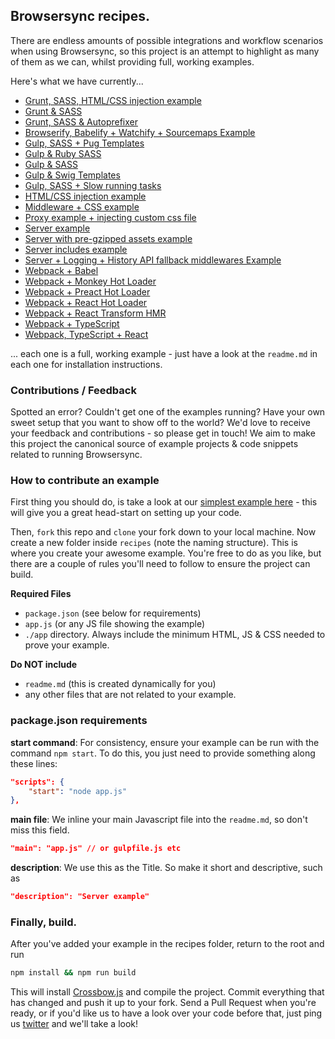 ## Browsersync recipes.

There are endless amounts of possible integrations and workflow scenarios when using Browsersync, so this project is an 
attempt to highlight as many of them as we can, whilst providing full, working examples.

Here's what we have currently...

- [Grunt, SASS, HTML/CSS injection example](https://github.com/Browsersync/recipes/tree/master/recipes/grunt.html.injection)
- [Grunt &amp; SASS](https://github.com/Browsersync/recipes/tree/master/recipes/grunt.sass)
- [Grunt, SASS &amp; Autoprefixer](https://github.com/Browsersync/recipes/tree/master/recipes/grunt.sass.autoprefixer)
- [Browserify, Babelify + Watchify + Sourcemaps Example](https://github.com/Browsersync/recipes/tree/master/recipes/gulp.browserify)
- [Gulp, SASS + Pug Templates](https://github.com/Browsersync/recipes/tree/master/recipes/gulp.pug)
- [Gulp &amp; Ruby SASS](https://github.com/Browsersync/recipes/tree/master/recipes/gulp.ruby.sass)
- [Gulp &amp; SASS](https://github.com/Browsersync/recipes/tree/master/recipes/gulp.sass)
- [Gulp &amp; Swig Templates](https://github.com/Browsersync/recipes/tree/master/recipes/gulp.swig)
- [Gulp, SASS + Slow running tasks](https://github.com/Browsersync/recipes/tree/master/recipes/gulp.task.sequence)
- [HTML/CSS injection example](https://github.com/Browsersync/recipes/tree/master/recipes/html.injection)
- [Middleware + CSS example](https://github.com/Browsersync/recipes/tree/master/recipes/middleware.css.injection)
- [Proxy example + injecting custom css file](https://github.com/Browsersync/recipes/tree/master/recipes/proxy.custom-css)
- [Server example](https://github.com/Browsersync/recipes/tree/master/recipes/server)
- [Server with pre-gzipped assets example](https://github.com/Browsersync/recipes/tree/master/recipes/server.gzipped.assets)
- [Server includes example](https://github.com/Browsersync/recipes/tree/master/recipes/server.includes)
- [Server + Logging + History API fallback middlewares Example](https://github.com/Browsersync/recipes/tree/master/recipes/server.middleware)
- [Webpack + Babel](https://github.com/Browsersync/recipes/tree/master/recipes/webpack.babel)
- [Webpack + Monkey Hot Loader](https://github.com/Browsersync/recipes/tree/master/recipes/webpack.monkey-hot-loader)
- [Webpack + Preact Hot Loader](https://github.com/Browsersync/recipes/tree/master/recipes/webpack.preact-hot-loader)
- [Webpack + React Hot Loader](https://github.com/Browsersync/recipes/tree/master/recipes/webpack.react-hot-loader)
- [Webpack + React Transform HMR](https://github.com/Browsersync/recipes/tree/master/recipes/webpack.react-transform-hmr)
- [Webpack + TypeScript](https://github.com/Browsersync/recipes/tree/master/recipes/webpack.typescript)
- [Webpack, TypeScript + React](https://github.com/Browsersync/recipes/tree/master/recipes/webpack.typescript.react)

... each one is a full, working example - just have a look at the `readme.md` in each one for installation
instructions.


### Contributions / Feedback

Spotted an error? Couldn't get one of the examples running? Have your own sweet setup that you want to show off to the world?
We'd love to receive your feedback and contributions - so please get in touch! We aim to make this project the canonical source 
of example projects & code snippets related to running Browsersync.

### How to contribute an example

First thing you should do, is take a look at our [simplest example here](https://github.com/Browsersync/recipes/tree/master/recipes/server) - 
this will give you a great head-start on setting up your code.

Then, `fork` this repo and `clone` your fork down to your local machine. Now create a new folder inside `recipes`
(note the naming structure). This is where you create your awesome example. You're free to do as you like,
but there are a couple of rules you'll need to follow to ensure the project can build.

**Required Files**

- `package.json` (see below for requirements)
- `app.js` (or any JS file showing the example)
- `./app` directory. Always include the minimum HTML, JS & CSS needed to prove your example.

**Do NOT include**
- `readme.md` (this is created dynamically for you)
- any other files that are not related to your example.


### package.json requirements


**start command**: For consistency, ensure your example can be run with the command `npm start`. To 
do this, you just need to provide something along these lines:

```json
"scripts": {
    "start": "node app.js"
},
```

**main file**: We inline your main Javascript file into the `readme.md`, so
don't miss this field.

```json
"main": "app.js" // or gulpfile.js etc
```

**description**: We use this as the Title. So make it short and descriptive, such as 

```json
"description": "Server example"
```

### Finally, build.
After you've added your example in the recipes folder, return to the root and run

```bash
npm install && npm run build
```

This will install [Crossbow.js](https://github.com/shakyShane/crossbow.js) and compile the project.
Commit everything that has changed and push it up to your fork. Send a Pull Request when you're
ready, or if you'd like us to have a look over your code before that, just ping us [twitter](https://twitter.com/browsersync) and we'll 
take a look! 
